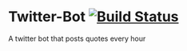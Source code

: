 # Twitter-Bot [![Build Status](https://travis-ci.com/addempsea/Twitter-Bot.svg?branch=master)](https://travis-ci.com/addempsea/Twitter-Bot)
A twitter bot that posts quotes every hour 
